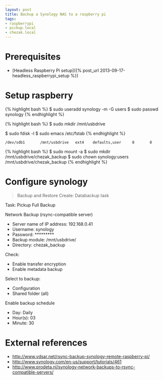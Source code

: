 ```yaml
---
layout: post
title: Backup a Synology NAS to a raspberry pi
tags:
- raspberrypi
- pickup.local
- chezak.local
---
```


Prerequisites
=============

- [Headless Raspberry Pi setup]({% post_url 2013-09-17-headless_raspberrypi_setup %})


Setup raspberry
===============

{% highlight bash %}
$ sudo useradd synology -m -G users
$ sudo passwd synology
{% endhighlight %}

{% highlight bash %}
$ sudo mkdir /mnt/usbdrive

$ sudo fdisk -l
$ sudo emacs /etc/fstab
{% endhighlight %}

```
/dev/sdb1       /mnt/usbdrive   ext4    defaults,user     0       0
```

{% highlight bash %}
$ sudo mount -a
$ sudo mkdir /mnt/usbdrive/chezak_backup
$ sudo chown synology:users /mnt/usbdrive/chezak_backup
{% endhighlight %}


Configure synology
==================

> Backup and Restore
> Create: Databackup task

Task: Pickup Full Backup

Network Backup (rsync-compatible server)

- Server name of IP address: 192.168.0.41
- Username: synology
- Password: *********
- Backup module: /mnt/usbdrive/
- Directory: chezak_backup

Check:
- Enable transfer encryption
- Enable metadata backup

Select to backup:
- Configuration
- Shared folder (all)

Enable backup schedule
- Day: Daily
- Hour(s): 03
- Minute: 30


External references
===================

- <http://www.vdsar.net/rsync-backup-synology-remote-raspberry-pi/>
- <http://www.synology.com/en-us/support/tutorials/461>
- <http://www.prodeta.nl/synology-network-backups-to-rsync-compatible-servers/>
